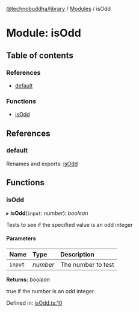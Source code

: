 [@technobuddha/library](../..) / [Modules](../Modules.md) / isOdd

# Module: isOdd

## Table of contents

### References

- [default](isodd.md#default)

### Functions

- [isOdd](isodd.md#isodd)

## References

### default

Renames and exports: [isOdd](isodd.md#isodd)

## Functions

### isOdd

▸ **isOdd**(`input`: *number*): *boolean*

Tests to see if the specified value is an odd integer

#### Parameters

| Name | Type | Description |
| :------ | :------ | :------ |
| `input` | *number* | The number to test |

**Returns:** *boolean*

true if the number is an odd integer

Defined in: [isOdd.ts:10](../../src/isOdd.ts#L10)
